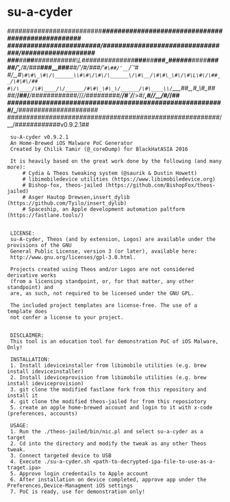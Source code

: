 # su-a-cyder
 
#########################______###############################__###################
########################/\##_##\#############################/\#\##################
###____##__##__#########\#\#\L\#\#############___###__##__###\_\#\#####__###_#__###
##/',__\/\#\/\#\##_______\#\##__#\##_______##/'___\/\#\/\#\##/'_`#\##/'__`\/\`'__\#
#/\__,#`\#\#\_\#\/\______\\#\#\/\#\/\______\/\#\__/\#\#\_\#\/\#\L\#\/\##__/\#\#\/##
#\/\____/\#\____/\/______/#\#\_\#\_\/______/\#\____\\/`____#\#\___,_\#\____\\#\_\##
##\/___/##\/___/############\/_/\/_/#########\/____/#`/___/>#\/__,_#/\/____/#\/_/##
########################################################/\___/#####################
########################################################\/__/############v0.9.2.1##

     su-A-cyder v0.9.2.1
     An Home-Brewed iOS Malware PoC Generator                
     Created by Chilik Tamir (@_coreDump) for BlackHatASIA 2016               

     It is heavily based on the great work done by the following (and many more):
         # Cydia & Theos tweaking system (@saurik & Dustin Howett)
         # libimobiledevice utilities (https://www.libimobiledevice.org)                
         # Bishop-fox, theos-jailed (https://github.com/BishopFox/theos-jailed)
         # Asger Hautop Drewsen,insert_dylib (https://github.com/Tyilo/insert_dylib)
         # Spaceship, an Apple development automation paltform (https://fastlane.tools/)


     LICENSE:
     su-A-cyder, Theos (and by extension, Logos) are available under the provisions of the GNU
     General Public License, version 3 (or later), available here: 
     http://www.gnu.org/licenses/gpl-3.0.html.

     Projects created using Theos and/or Logos are not considered derivative works 
     (from a licensing standpoint, or, for that matter, any other standpoint) and
     are, as such, not required to be licensed under the GNU GPL.

     The included project templates are license-free. The use of a template does
     not confer a license to your project.


     DISCLAIMER: 
     This tool is an education tool for demonstration PoC of iOS Malware, Only!
     
     INSTALLATION: 
     1. Install ideviceinstaller from libimobile utilities (e.g. brew install ideviceinstaller)
     2. Install ideviceprovision from libimobile utilities (e.g. brew install ideviceprovision)
     3. git clone the modified fastlane fork from this repository and install it
     4. git clone the modified theos-jailed for from this reposiotory 
     5. create an apple home-brewed account and login to it with x-code (preferences, accounts)
     
     USAGE:
     1. Run the ./theos-jailed/bin/nic.pl and select su-a-cyder as a target
     2. Cd into the directory and modify the tweak as any other Theos tweak.
     3. Connect targeted device to USB
     4. Execute ./su-a-cyder.sh <path-to-decrypted-ipa-file-to-use-as-a-traget.ipa>
     5. Approve login credentails to Apple account
     6. After installation on device completed, approve app under the Preferences,Device-Managment iOS settings
     7. PoC is ready, use for demonstration only! 
  
